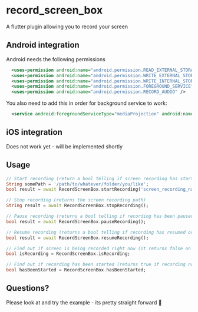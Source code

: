 # record_screen_box

A flutter plugin allowing you to record your screen

## Android integration

Android needs the following permissions

```xml
  <uses-permission android:name="android.permission.READ_EXTERNAL_STORAGE"/>
  <uses-permission android:name="android.permission.WRITE_EXTERNAL_STORAGE" />
  <uses-permission android:name="android.permission.WRITE_INTERNAL_STORAGE" />
  <uses-permission android:name="android.permission.FOREGROUND_SERVICE" />
  <uses-permission android:name="android.permission.RECORD_AUDIO" />
```

You also need to add this in order for background service to work:

```xml
  <service android:foregroundServiceType="mediaProjection" android:name="changjoopark.com.flutter_foreground_plugin.FlutterForegroundService"/>
```

## iOS integration

Does not work yet - will be implemented shortly

## Usage

```dart
// Start recording (return a bool telling if screen recording has started or not)
String somePath = '/path/to/whatever/folder/you/like';
bool result = await RecordScreenBox.startRecording('screen_recording_name', somePath);

// Stop recording (returns the screen recording path)
String result = await RecordScreenBox.stopRecording();

// Pause recording (returns a bool telling if recording has been paused or not)
bool result = await RecordScreenBox.pauseRecording();

// Resume recording (returns a bool telling if recording has resumed or not)
bool result = await RecordScreenBox.resumeRecording();

// Find out if screen is being recorded right now (it returns false on paused recording)
bool isRecording = RecordScreenBox.isRecording;

// Find out if recording has been started (returns true if recording not stopped)
bool hasBeenStarted = RecordScreenBox.hasBeenStarted;
```

## Questions?

Please look at and try the example - its pretty straight forward 🦖
